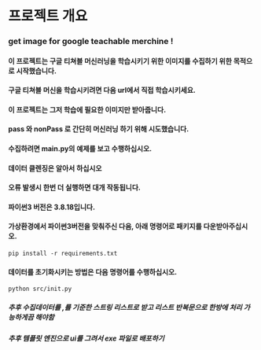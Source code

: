 # 프로젝트 개요

### get image for google teachable merchine !

#### 이 프로젝트는 구글 티쳐블 머신러닝을 학습시키기 위한 이미지를 수집하기 위한 목적으로 시작했습니다.

#### 구글 티쳐블 머신을 학습시키려면 다음 url에서 직접 학습시키세요.

#### 이 프로젝트는 그저 학습에 필요한 이미지만 받아줍니다.

#### pass 와 nonPass 로 간단히 머신러닝 하기 위해 시도했습니다.

#### 수집하려면 main.py의 예제를 보고 수행하십시오.

#### 데이터 클렌징은 알아서 하십시오

#### 오류 발생시 한번 더 실행하면 대개 작동됩니다.

#### 파이썬3 버전은 3.8.18입니다.

#### 가상환경에서 파이썬3버전을 맞춰주신 다음, 아래 명령어로 패키지를 다운받아주십시오.

```linux
pip install -r requirements.txt
```

#### 데이터를 초기화시키는 방법은 다음 명령어를 수행하십시오.

```linux
python src/init.py
```

####

##### 추후 수집데이터를 ,를 기준한 스트링 리스트로 받고 리스트 반복문으로 한방에 처리 가능하게끔 해야함

##### 추후 템플릿 엔진으로 ui를 그려서 exe 파일로 배포하기

